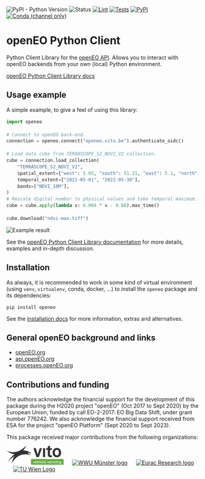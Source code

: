 
![PyPI - Python Version](https://img.shields.io/pypi/pyversions/openeo)
![Status](https://img.shields.io/pypi/status/openeo)
[![Lint](https://github.com/Open-EO/openeo-python-client/actions/workflows/lint.yml/badge.svg?branch=master)](https://github.com/Open-EO/openeo-python-client/actions/workflows/lint.yml)
[![Tests](https://github.com/Open-EO/openeo-python-client/actions/workflows/unittests.yml/badge.svg?branch=master)](https://github.com/Open-EO/openeo-python-client/actions/workflows/unittests.yml)
[![PyPI](https://img.shields.io/pypi/v/openeo)](https://pypi.org/project/openeo/)
[![Conda (channel only)](https://img.shields.io/conda/vn/conda-forge/openeo)](https://anaconda.org/conda-forge/openeo)


# openEO Python Client

Python Client Library for the [openEO API](https://github.com/Open-EO/openeo-api).
Allows you to interact with openEO backends from your own (local) Python environment.

[openEO Python Client Library docs](https://open-eo.github.io/openeo-python-client/)


## Usage example

A simple example, to give a feel of using this library:

```python
import openeo

# Connect to openEO back-end.
connection = openeo.connect("openeo.vito.be").authenticate_oidc()

# Load data cube from TERRASCOPE_S2_NDVI_V2 collection.
cube = connection.load_collection(
    "TERRASCOPE_S2_NDVI_V2",
    spatial_extent={"west": 5.05, "south": 51.21, "east": 5.1, "north": 51.23},
    temporal_extent=["2022-05-01", "2022-05-30"],
    bands=["NDVI_10M"],
)
# Rescale digital number to physical values and take temporal maximum.
cube = cube.apply(lambda x: 0.004 * x - 0.08).max_time()

cube.download("ndvi-max.tiff")
```

![Example result](https://raw.githubusercontent.com/Open-EO/openeo-python-client/master/docs/_static/images/welcome.png)


See the [openEO Python Client Library documentation](https://open-eo.github.io/openeo-python-client/) for more details,
examples and in-depth discussion.


## Installation

As always, it is recommended to work in some kind of virtual environment
(using `venv`, `virtualenv`, conda, docker, ...)
to install the `openeo` package and its dependencies:

    pip install openeo

See the [installation docs](https://open-eo.github.io/openeo-python-client/installation.html)
for more information, extras and alternatives.



## General openEO background and links

- [openEO.org](https://openeo.org/)
- [api.openEO.org](https://api.openeo.org/)
- [processes.openEO.org](https://processes.openeo.org/)


## Contributions and funding

The authors acknowledge the financial support for the development of this package
during the H2020 project "openEO" (Oct 2017 to Sept 2020) by the European Union, funded by call EO-2-2017: EO Big Data Shift, under grant number 776242.
We also acknowledge the financial support received from ESA for the project "openEO Platform" (Sept 2020 to Sept 2023).

This package received major contributions from the following organizations:

[<img src="https://raw.githubusercontent.com/Open-EO/openeo-python-client/master/docs/_static/images/vito-logo.png" alt="VITO Remote Sensing logo" title="VITO Remote Sensing" height="50">](https://remotesensing.vito.be/) &emsp;
[<img src="https://www.uni-muenster.de/imperia/md/images/allgemein/farbunabhaengig/wwu.svg" alt="WWU Münster logo" title="University of Münster" height="50">](https://www.uni-muenster.de/) &emsp;
[<img src="https://upload.wikimedia.org/wikipedia/commons/9/9b/Eurac_Research_-_logo.png" alt="Eurac Research logo" title="Eurac Research" height="50">](https://www.eurac.edu/) &emsp;
[<img src="https://upload.wikimedia.org/wikipedia/commons/e/e5/TU_Signet_CMYK.svg" alt="TU Wien Logo" title="Technische Universität Wien" height="50">](https://www.tuwien.at/) &emsp;
